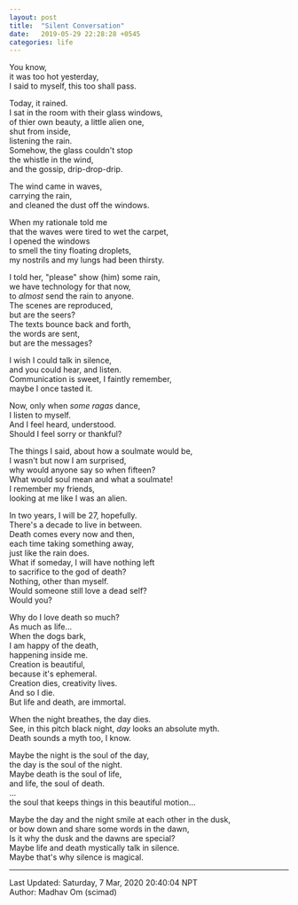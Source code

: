 ```yaml
---
layout: post
title:  "Silent Conversation"
date:   2019-05-29 22:28:28 +0545
categories: life
---
```

You know,  
it was too hot yesterday,  
I said to myself, this too shall pass.  
  
Today, it rained.  
I sat in the room with their glass windows,  
of thier own beauty, a little alien one,  
shut from inside,  
listening the rain.  
Somehow, the glass couldn't stop  
the whistle in the wind,  
and the gossip, drip-drop-drip.  
  
The wind came in waves,  
carrying the rain,  
and cleaned the dust off the windows.  
  
When my rationale told me  
that the waves were tired to wet the carpet,  
I opened the windows  
to smell the tiny floating droplets,  
my nostrils and my lungs had been thirsty.  
  
I told her, "please" show (him) some rain,  
we have technology for that now,  
to *almost* send the rain to anyone.  
The scenes are reproduced,  
but are the seers?  
The texts bounce back and forth,  
the words are sent,  
but are the messages?  
  
I wish I could talk in silence,  
and you could hear, and listen.  
Communication is sweet, I faintly remember,  
maybe I once tasted it.  
  
Now, only when *some ragas* dance,  
I listen to myself.  
And I feel heard, understood.  
Should I feel sorry or thankful?  
  
The things I said, about how a soulmate would be,  
I wasn't but now I am surprised,  
why would anyone say so when fifteen?  
What would soul mean and what a soulmate!  
I remember my friends,  
looking at me like I was an alien.  
  
In two years, I will be 27, hopefully.  
There's a decade to live in between.  
Death comes every now and then,  
each time taking something away,  
just like the rain does.  
What if someday, I will have nothing left  
to sacrifice to the god of death?  
Nothing, other than myself.  
Would someone still love a dead self?  
Would you?  
  
Why do I love death so much?  
As much as life...  
When the dogs bark,  
I am happy of the death,  
happening inside me.  
Creation is beautiful,  
because it's ephemeral.  
Creation dies, creativity lives.  
And so I die.  
But life and death, are immortal.  
  
When the night breathes, the day dies.  
See, in this pitch black night, *day* looks an absolute myth.  
Death sounds a myth too, I know.  
  
Maybe the night is the soul of the day,  
the day is the soul of the night.  
Maybe death is the soul of life,  
and life, the soul of death.  
...  
the soul that keeps things in this beautiful motion...  
  
Maybe the day and the night smile at each other in the dusk,  
or bow down and share some words in the dawn,  
Is it why the dusk and the dawns are special?  
Maybe life and death mystically talk in silence.  
Maybe that's why silence is magical.  

----------
Last Updated: Saturday, 7 Mar, 2020 20:40:04 NPT  
Author: Madhav Om (scimad)

